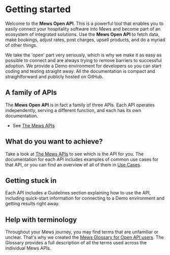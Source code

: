 # Getting started

Welcome to the __Mews Open API__. This is a powerful tool that enables you to easily connect your hospitality software into Mews and become part of an ecosystem of integrated solutions.
Use the __Mews Open API__ to fetch data, make bookings, adjust rates, post charges, upsell products, and do a myriad of other things.

We take the 'open' part very seriously, which is why we make it as easy as possible to connect and are always trying to remove barriers to successful adoption.
We provide a Demo environment for developers so you can start coding and testing straight away.
All the documentation is compact and straightforward and publicly hosted on GitHub.

## A family of APIs

The __Mews Open API__ is in fact a family of three APIs. Each API operates independently, serving a different function, and each has its own documentation.

* See [The Mews APIs](../the-mews-apis/README.md)

## What do you want to achieve?

Take a look at [The Mews APIs](../the-mews-apis/README.md) to see which is the API for you.
The documentation for each API includes examples of common use cases for that API, or you can find an overview of all of them in [Use Cases](../use-cases/README.md).

## Getting stuck in

Each API includes a Guidelines section explaining how to use the API, including quick-start information for connecting to a Demo environment and getting results right away.

## Help with terminology

Throughout your Mews journey, you may find terms that are unfamiliar or unclear. That's why we created the [Mews Glossary for Open API users](https://help.mews.com/s/article/Mews-Glossary-for-Open-API-users?language=en_US).
The Glossary provides a full description of all the terms used across the individual Mews APIs.
